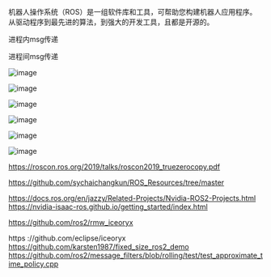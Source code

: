 机器人操作系统（ROS）是一组软件库和工具，可帮助您构建机器人应用程序。从驱动程序到最先进的算法，到强大的开发工具，且都是开源的。   

进程内msg传递   

进程间msg传递   

![image](https://github.com/user-attachments/assets/8bb0ad5c-4b8c-4c14-bae2-5e39e5a9479b)

![image](https://github.com/user-attachments/assets/d9192b7e-bd8f-40c0-a8a4-a3f2e595efa5)

![image](https://github.com/user-attachments/assets/b3d41356-51d4-4d97-a217-8728b6fec061)

![image](https://github.com/user-attachments/assets/a02ce406-b048-441b-b164-f322f5ce0b7f)

![image](https://github.com/user-attachments/assets/8f8ef650-eddc-434c-8650-82b51b185939)

![image](https://github.com/user-attachments/assets/f1da8647-7d98-42f8-b290-d51050e7f1f2)

https://roscon.ros.org/2019/talks/roscon2019_truezerocopy.pdf   

https://github.com/sychaichangkun/ROS_Resources/tree/master


https://docs.ros.org/en/jazzy/Related-Projects/Nvidia-ROS2-Projects.html    
https://nvidia-isaac-ros.github.io/getting_started/index.html   

https://github.com/ros2/rmw_iceoryx

https ://github.com/eclipse/iceoryx    
https://github.com/karsten1987/fixed_size_ros2_demo    
https://github.com/ros2/message_filters/blob/rolling/test/test_approximate_time_policy.cpp
